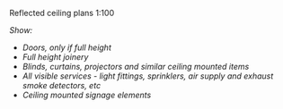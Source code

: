 <span class="transform-to-uppercase">Reflected ceiling plans <span class="highlight-red">1:100</span></span>

_Show:_

- _Doors, only if full height_
- _Full height joinery_
- _Blinds, curtains, projectors and similar ceiling mounted items_
- _All visible services - light fittings, sprinklers, air supply and exhaust smoke detectors, etc_
- _Ceiling mounted signage elements_